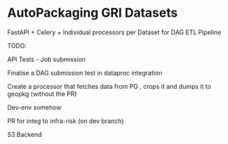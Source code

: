 # AutoPackaging GRI Datasets

FastAPI + Celery + Individual processors per Dataset for DAG ETL Pipeline

TODO:

API Tests - Job submission

Finalise a DAG submission test in dataproc integration

Create a processor that fetches data from PG , crops it and dumps it to geopkg (without the PR)

Dev-env somehow

PR for integ to infra-risk (on dev branch)

S3 Backend